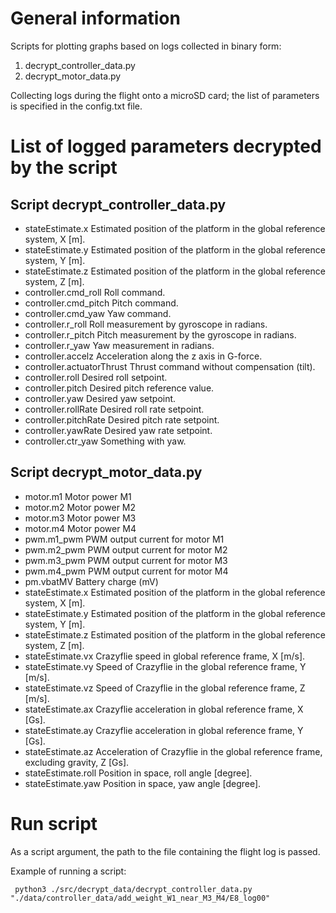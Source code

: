 # General information
Scripts for plotting graphs based on logs collected in binary form:
1. decrypt_controller_data.py
2. decrypt_motor_data.py

Collecting logs during the flight onto a microSD card; the list of parameters is specified in the config.txt file.

# List of logged parameters decrypted by the script

## Script decrypt_controller_data.py
- stateEstimate.x Estimated position of the platform in the global reference system, X [m].
- stateEstimate.y Estimated position of the platform in the global reference system, Y [m].
- stateEstimate.z Estimated position of the platform in the global reference system, Z [m].
- controller.cmd_roll Roll command.
- controller.cmd_pitch Pitch command.
- controller.cmd_yaw Yaw command.
- controller.r_roll Roll measurement by gyroscope in radians.
- controller.r_pitch Pitch measurement by the gyroscope in radians.
- controller.r_yaw Yaw measurement in radians.
- controller.accelz Acceleration along the z axis in G-force.
- controller.actuatorThrust Thrust command without compensation (tilt).
- controller.roll Desired roll setpoint.
- controller.pitch Desired pitch reference value.
- controller.yaw Desired yaw setpoint.
- controller.rollRate Desired roll rate setpoint.
- controller.pitchRate Desired pitch rate setpoint.
- controller.yawRate Desired yaw rate setpoint.
- controller.ctr_yaw Something with yaw.

## Script decrypt_motor_data.py
- motor.m1 Motor power M1
- motor.m2 Motor power M2
- motor.m3 Motor power M3
- motor.m4 Motor power M4
- pwm.m1_pwm PWM output current for motor M1
- pwm.m2_pwm PWM output current for motor M2
- pwm.m3_pwm PWM output current for motor M3
- pwm.m4_pwm PWM output current for motor M4
- pm.vbatMV Battery charge (mV)
- stateEstimate.x Estimated position of the platform in the global reference system, X [m].
- stateEstimate.y Estimated position of the platform in the global reference system, Y [m].
- stateEstimate.z Estimated position of the platform in the global reference system, Z [m].
- stateEstimate.vx Crazyflie speed in global reference frame, X [m/s].
- stateEstimate.vy Speed of Crazyflie in the global reference frame, Y [m/s].
- stateEstimate.vz Speed of Crazyflie in the global reference frame, Z [m/s].
- stateEstimate.ax Crazyflie acceleration in global reference frame, X [Gs].
- stateEstimate.ay Crazyflie acceleration in global reference frame, Y [Gs].
- stateEstimate.az Acceleration of Crazyflie in the global reference frame, excluding gravity, Z [Gs].
- stateEstimate.roll Position in space, roll angle [degree].
- stateEstimate.yaw Position in space, yaw angle [degree].

# Run script
As a script argument, the path to the file containing the flight log is passed.
 
Example of running a script:
    
     python3 ./src/decrypt_data/decrypt_controller_data.py "./data/controller_data/add_weight_W1_near_M3_M4/E8_log00"
